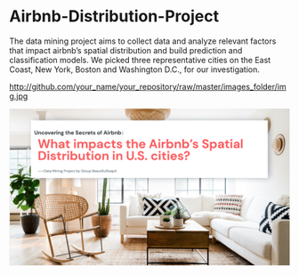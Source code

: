 # Airbnb-Distribution-Project
The data mining project aims to collect data and analyze relevant factors that impact airbnb’s spatial distribution and build prediction and classification models. We picked three representative cities on the East Coast, New York, Boston and Washington D.C., for our investigation.


http://github.com/your_name/your_repository/raw/master/images_folder/img.jpg

![image](http://github.com/leyimai/Airbnb-Distribution-Project/raw/master/report_pic.png)
